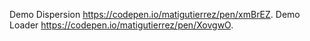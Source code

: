 Demo Dispersion https://codepen.io/matigutierrez/pen/xmBrEZ.
Demo Loader https://codepen.io/matigutierrez/pen/XovgwO.